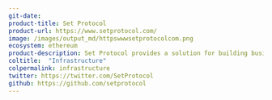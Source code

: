 ```yaml
---
git-date:
product-title: Set Protocol
product-url: https://www.setprotocol.com/
image: /images/output_md/httpswwwsetprotocolcom.png
ecosystem: ethereum
product-description: Set Protocol provides a solution for building businesses utilizing tokenized baskets including decentralized brokerages, robo-advisors, and issuance order bulletin boards. [Interview with Set co-founder Inje Yeo](/tokensets).
coltitle:  "Infrastructure"
colpermalink: infrastructure
twitter: https://twitter.com/SetProtocol
github: https://github.com/setprotocol
---
```

